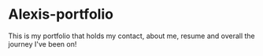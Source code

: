 # Alexis-portfolio
This is my portfolio that holds my contact, about me, resume and overall the journey I've been on!
